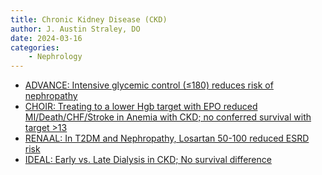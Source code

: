 ```yaml
---
title: Chronic Kidney Disease (CKD)
author: J. Austin Straley, DO
date: 2024-03-16
categories: 
    - Nephrology
---
```


- [ADVANCE: Intensive glycemic control (≤180) reduces risk of nephropathy][1]
- [CHOIR: Treating to a lower Hgb target with EPO reduced MI/Death/CHF/Stroke in Anemia with CKD; no conferred survival with target >13][2]
- [RENAAL: In T2DM and Nephropathy, Losartan 50-100 reduced ESRD risk][3]
- [IDEAL: Early vs. Late Dialysis in CKD; No survival difference][4]

[1]: https://www.nejm.org/doi/full/10.1056/nejmoa0802987
[2]: https://pubmed.ncbi.nlm.nih.gov/17108343/{:target="_blank"}
[3]: https://pubmed.ncbi.nlm.nih.gov/11565518/{:target="_blank"}
[4]: https://pubmed.ncbi.nlm.nih.gov/20581422/{:target="_blank"}
